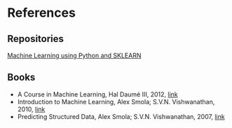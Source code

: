 # References


## Repositories

[Machine Learning using Python and SKLEARN](https://github.com/jakevdp/PythonLectures)

## Books

- A Course in Machine Learning, Hal Daumé III, 2012, [link](http://ciml.info/)
- Introduction to Machine Learning, Alex Smola; S.V.N. Vishwanathan, 2010, [link](http://alex.smola.org/drafts/)
- Predicting Structured Data, Alex Smola; S.V.N. Vishwanathan, 2007, [link](http://eds.a.ebscohost.com/eds/detail/detail?vid=9&sid=b019cf1c-2d8e-4ce5-a934-0da952b9473f%40sessionmgr4003&hid=4211&bdata=Jmxhbmc9ZXMmc2l0ZT1lZHMtbGl2ZSZzY29wZT1zaXRl#db=cat00683a&AN=udla.431233)
